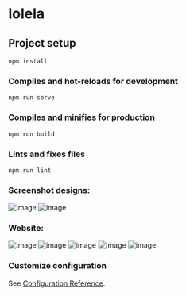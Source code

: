 # lolela

## Project setup
```
npm install
```

### Compiles and hot-reloads for development
```
npm run serve
```

### Compiles and minifies for production
```
npm run build
```

### Lints and fixes files
```
npm run lint
```

### Screenshot designs:
![image](https://github.com/user-attachments/assets/6d30646f-426b-4665-86c8-af1feb4acc0d)
![image](https://github.com/user-attachments/assets/50e9a769-8524-4f3b-a70a-5982e44f50b6)

### Website:
![image](https://github.com/user-attachments/assets/ec283ac7-abcd-4391-b4c2-5476f977267a)
![image](https://github.com/user-attachments/assets/99191471-2756-443d-b10e-81849386bafd)
![image](https://github.com/user-attachments/assets/edfe5444-6dd9-4258-8081-bb8db46a5c1d)
![image](https://github.com/user-attachments/assets/a8e3bf09-e9c7-413e-a9d0-6a92a52ee4f0)
![image](https://github.com/user-attachments/assets/407db570-e7c9-4d43-8f33-c858901bceb9)

### Customize configuration
See [Configuration Reference](https://cli.vuejs.org/config/).
